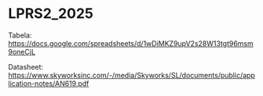 # LPRS2_2025

Tabela:
https://docs.google.com/spreadsheets/d/1wDiMKZ9upV2s28W13tgt96msm9oneCjL

Datasheet:
https://www.skyworksinc.com/-/media/Skyworks/SL/documents/public/application-notes/AN619.pdf

